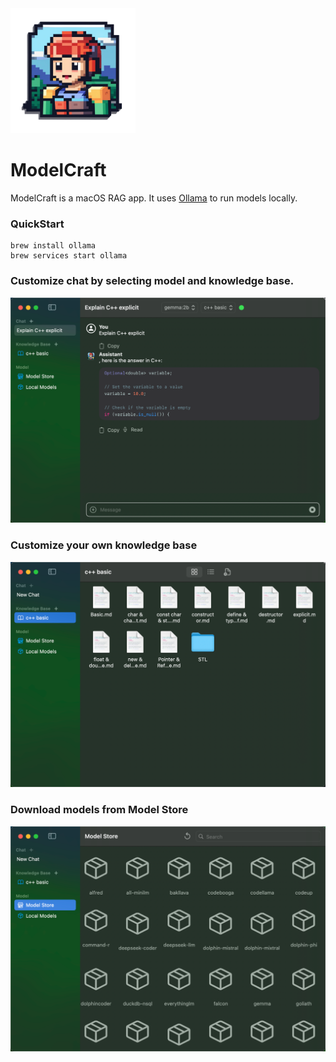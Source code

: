 <img alt="ModelCraft" height="200px" src="./logo.png" />

# ModelCraft

ModelCraft is a macOS RAG app. It uses [Ollama](https://github.com/ollama/ollama) to run models locally.

### QuickStart

```shell
brew install ollama
brew services start ollama
```





### Customize chat by selecting model and knowledge base.

![image-20240404232609329](./assets/image-20240404232609329.png)

### Customize your own knowledge base

![image-20240404231834812](./assets/image-20240404231834812.png)

### Download models from Model Store

![image-20240404232539302](./assets/image-20240404232539302.png)
